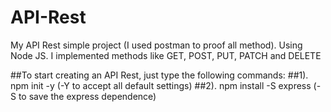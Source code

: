 # API-Rest
My API Rest simple project (I used postman to proof all method). Using Node JS. I implemented methods like GET, POST, PUT, PATCH and DELETE

##To start creating an API Rest, just type the following commands:
##1). npm init -y (-Y to accept all default settings)
##2). npm install -S express (-S to save the express dependence)
